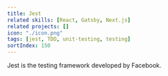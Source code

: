```yaml
---
title: Jest
related skills: [React, Gatsby, Next.js]
related projects: []
icon: "./icon.png"
tags: [jest, TDD, unit-testing, testing]
sortIndex: 150
---
```


Jest is the testing framework developed by Facebook.
